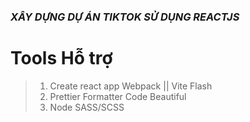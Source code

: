 ### ***XÂY DỰNG DỰ ÁN TIKTOK SỬ DỤNG REACTJS***

# Tools Hỗ trợ 
>1. Create react app Webpack || Vite Flash
>2. Prettier Formatter Code Beautiful
>3. Node SASS/SCSS
